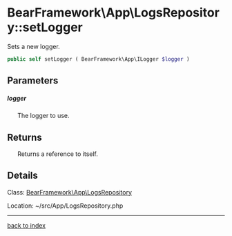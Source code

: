 # BearFramework\App\LogsRepository::setLogger

Sets a new logger.

```php
public self setLogger ( BearFramework\App\ILogger $logger )
```

## Parameters

##### logger

&nbsp;&nbsp;&nbsp;&nbsp;&nbsp;&nbsp;The logger to use.

## Returns

&nbsp;&nbsp;&nbsp;&nbsp;&nbsp;&nbsp;Returns a reference to itself.

## Details

Class: [BearFramework\App\LogsRepository](bearframework.app.logsrepository.class.md)

Location: ~/src/App/LogsRepository.php

---

[back to index](index.md)

